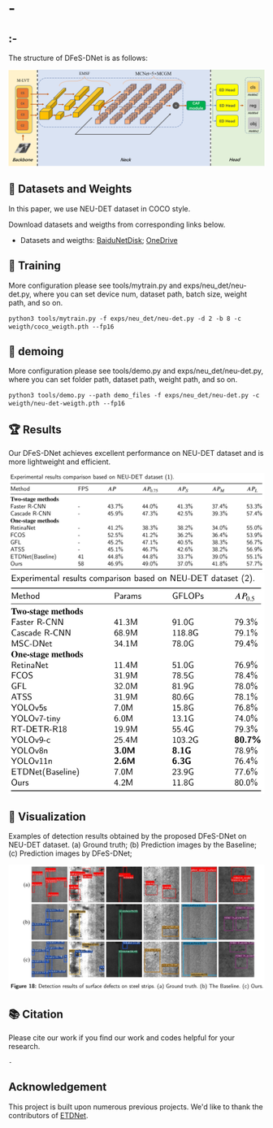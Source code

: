# -

## :-
The structure of DFeS-DNet is as follows:

<img src="assets/DFeS-DNet.png">

## :open_file_folder: Datasets and Weights
In this paper, we use NEU-DET dataset in COCO style. 

Download datasets and weigths from corresponding links below.
 - Datasets and weigths: [BaiduNetDisk](https://pan.baidu.com/s/1mQRKodaV8Qokru4IkCyP_w?pwd=edct); [OneDrive](https://1drv.ms/f/c/bea5f6127a67401e/EtLB1J96b7VIjy8oYK1biTsBFrRYYOUclvqVrEkbSP0GTQ?e=bHH9C1)


## 🚀 Training
More configuration please see tools/mytrain.py and exps/neu_det/neu-det.py, where you can set device num, dataset path, batch size, weight path, and so on.
```
python3 tools/mytrain.py -f exps/neu_det/neu-det.py -d 2 -b 8 -c weigth/coco_weigth.pth --fp16
```

## 🚀 demoing
More configuration please see tools/demo.py and exps/neu_det/neu-det.py, where you can set folder path, dataset path, weight path, and so on.
```
python3 tools/demo.py --path demo_files -f exps/neu_det/neu-det.py -c weigth/neu-det-weigth.pth --fp16
```

## :trophy: Results
Our DFeS-DNet achieves excellent performance on NEU-DET dataset and is more lightweight and efficient.

<img src="assets/experiment_1.png">

<img src="assets/experiment_2.png">

## :ferris_wheel: Visualization

Examples of detection results obtained by the proposed DFeS-DNet on NEU-DET dataset. (a) Ground truth; (b) Prediction images by the Baseline; (c) Prediction images by DFeS-DNet;

<img src="assets/Detection_results.png">

## 📚  Citation
Please cite our work if you find our work and codes helpful for your research.
```
-
```

## Acknowledgement

This project is built upon numerous previous projects. We'd like to thank the contributors of [ETDNet](https://github.com/zht8506/ETDNet).

